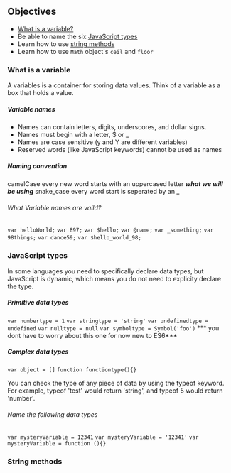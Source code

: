 ## Objectives
* [What is a variable?](#what-is-a-variable)
* Be able to name the six [JavaScript types](#javascript-types)
* Learn how to use [string methods](#string-methods)
* Learn how to use `Math` object's `ceil` and `floor`

### What is a variable
A variables is a container for storing data values. Think of a variable as a box that holds a value.

##### Variable names

* Names can contain letters, digits, underscores, and dollar signs.
* Names must begin with a letter, $ or _
* Names are case sensitive (y and Y are different variables)
* Reserved words (like JavaScript keywords) cannot be used as names

##### Naming convention
 camelCase every new word starts with an uppercased letter ***what we will be using***
 snake_case every word start is seperated by an _

###### What Variable names are vaild?
`var helloWorld;`
`var 897;`
`var $hello;`
`var @name;`
`var _something;`
`var 98things;`
`var dance59;`
`var $hello_world_98;`

### JavaScript types
In some languages you need to specifically declare data types, but JavaScript is dynamic, which means you do not need to explicity declare the type.

##### Primitive data types
`var numbertype = 1`
`var stringtype = 'string'`
`var undefinedtype = undefined`
`var nulltype = null`
`var symboltype = Symbol('foo')` *** you dont have to worry about this one for now new to ES6***

##### Complex data types
`var object = []`
`function functiontype(){}`

You can check the type of any piece of data by using the typeof keyword. For example, typeof 'test' would return 'string', and typeof 5 would return 'number'.

###### Name the following data types
`var mysteryVariable = 12341`
`var mysteryVariable = '12341'`
`var mysteryVariable = function (){}`

### String methods

